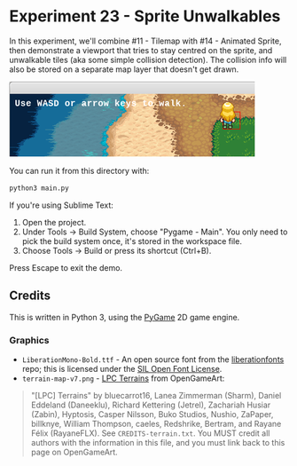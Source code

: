 # Experiment 23 - Sprite Unwalkables

In this experiment, we'll combine #11 - Tilemap with #14 - Animated Sprite,
then demonstrate a viewport that tries to stay centred on the sprite, and
unwalkable tiles (aka some simple collision detection). The collision info
will also be stored on a separate map layer that doesn't get drawn.

![Experiment 23 - Sprite Unwalkables](experiment.png)

You can run it from this directory with:

```sh
python3 main.py
```

If you're using Sublime Text:

1. Open the project.
1. Under Tools -> Build System, choose "Pygame - Main". You only need to pick
   the build system once, it's stored in the workspace file.
1. Choose Tools -> Build or press its shortcut (Ctrl+B).

Press Escape to exit the demo.

## Credits

This is written in Python 3, using the [PyGame](https://www.pygame.org/news) 2D
game engine.

### Graphics

* `LiberationMono-Bold.ttf` - An open source font from the
  [liberationfonts](https://github.com/liberationfonts/liberation-fonts) repo;
  this is licensed under the
  [SIL Open Font License](https://github.com/liberationfonts/liberation-fonts/blob/master/LICENSE).
* `terrain-map-v7.png` -
  [LPC Terrains](https://opengameart.org/content/lpc-terrains) from OpenGameArt:

> "[LPC] Terrains" by bluecarrot16, Lanea Zimmerman (Sharm), Daniel Eddeland
> (Daneeklu), Richard Kettering (Jetrel), Zachariah Husiar (Zabin), Hyptosis,
> Casper Nilsson, Buko Studios, Nushio, ZaPaper, billknye, William Thompson,
> caeles, Redshrike, Bertram, and Rayane Félix (RayaneFLX). See
> `CREDITS-terrain.txt`. You MUST credit all authors with the information in
> this file, and you must link back to this page on OpenGameArt.
